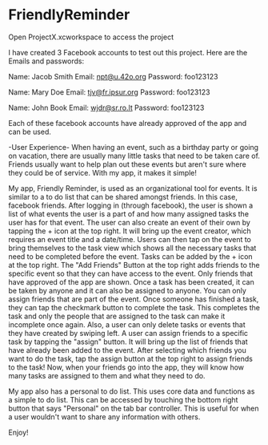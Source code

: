 # FriendlyReminder

Open ProjectX.xcworkspace to access the project

I have created 3 Facebook accounts to test out this project.
Here are the Emails and passwords:

Name: Jacob Smith
Email: npt@u.42o.org
Password: foo123123

Name: Mary Doe
Email: tjv@fr.ipsur.org
Password: foo123123

Name: John Book
Email: wjdr@sr.ro.lt
Password: foo123123

Each of these facebook accounts have already approved of the app and can be used.

-User Experience-
When having an event, such as a birthday party or going on vacation, there are usually many little tasks that need to be taken care of. Friends usually want to help plan out these events but aren't sure where they could be of service. With my app, it makes it simple!

My app, Friendly Reminder, is used as an organizational tool for events. It is similar to a to do list that can be shared amongst friends. In this case, facebook friends. After logging in (through facebook), the user is shown a list of what events the user is a part of and how many assigned tasks the user has for that event. The user can also create an event of their own by tapping the + icon at the top right. It will bring up the event creator, which requires an event title and a date/time. Users can then tap on the event to bring themselves to the task view which shows all the necessary tasks that need to be completed before the event. Tasks can be added by the + icon at the top right. The "Add Friends" Button at the top right adds friends to the specific event so that they can have access to the event. Only friends that have approved of the app are shown. Once a task has been created, it can be taken by anyone and it can also be assigned to anyone. You can only assign friends that are part of the event. Once someone has finished a task, they can tap the checkmark button to complete the task. This completes the task and only the people that are assigned to the task can make it incomplete once again. Also, a user can only delete tasks or events that they have created by swiping left. A user can assign friends to a specific task by tapping the "assign" button. It will bring up the list of friends that have already been added to the event. After selecting which friends you want to do the task, tap the assign button at the top right to assign friends to the task! Now, when your friends go into the app, they will know how many tasks are assigned to them and what they need to do.

My app also has a personal to do list. This uses core data and functions as a simple to do list. This can be accessed by touching the bottom right button that says "Personal" on the tab bar controller. This is useful for when a user wouldn't want to share any information with others.

Enjoy!
